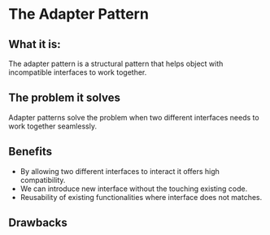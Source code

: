 # The Adapter Pattern
## What it is:
The adapter pattern is a structural pattern that helps object with incompatible interfaces to work together. 

## The problem it solves
Adapter patterns solve the problem when two different interfaces needs to work together seamlessly.

## Benefits
- By allowing two different interfaces to interact it offers high compatibility.
- We can introduce new interface without the touching existing code.
- Reusability of existing functionalities  where interface does not matches. 

## Drawbacks
